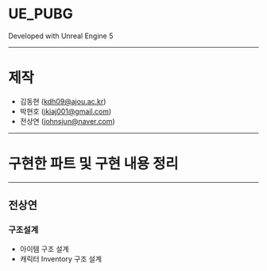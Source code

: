 # UE_PUBG
Developed with Unreal Engine 5

---

# 제작
  * 김동현 (kdh09@ajou.ac.kr)
  * 박현호 (jkiaj001@gmail.com)
  * 전상연 (johnsjun@naver.com)

---

# 구현한 파트 및 구현 내용 정리
---
## 전상연

### 구조설계
* 아이템 구조 설계
* 캐릭터 Inventory 구조 설계

